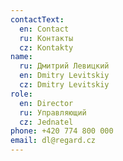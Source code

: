 ```yaml
---
contactText:
  en: Contact
  ru: Контакты
  cz: Kontakty
name:
  ru: Дмитрий Левицкий
  en: Dmitry Levitskiy
  cz: Dmitry Levitskiy
role:
  en: Director
  ru: Управляющий
  cz: Jednatel
phone: +420 774 800 000
email: dl@regard.cz
---
```

